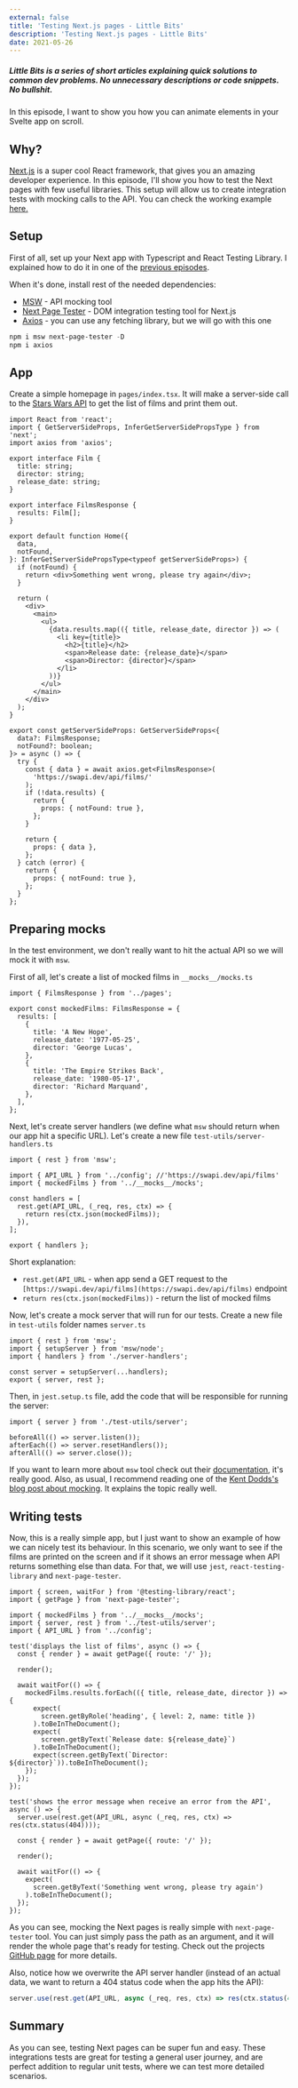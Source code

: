 ```yaml
---
external: false
title: 'Testing Next.js pages - Little Bits'
description: 'Testing Next.js pages - Little Bits'
date: 2021-05-26
---
```


##### Little Bits is a series of short articles explaining quick solutions to common dev problems. No unnecessary descriptions or code snippets. No bullshit.

In this episode, I want to show you how you can animate elements in your Svelte app on scroll.

## Why?

[Next.js](https://nextjs.org/) is a super cool React framework, that gives you an amazing developer experience. In this episode, I'll show you how to test the Next pages with few useful libraries. This setup will allow us to create integration tests with mocking calls to the API. You can check the working example [here.](https://github.com/maciekgrzybek/test-next-app)

## Setup

First of all, set up your Next app with Typescript and React Testing Library. I explained how to do it in one of the [previous episodes](https://maciekgrzybek.dev/blog/setup-next-js-with-typescript-jest-and-react-testing-library-little-bits/).

When it's done, install rest of the needed dependencies:

- [MSW](https://mswjs.io/) - API mocking tool
- [Next Page Tester](https://github.com/toomuchdesign/next-page-tester) - DOM integration testing tool for Next.js
- [Axios](https://github.com/axios/axios) - you can use any fetching library, but we will go with this one

```powershell
npm i msw next-page-tester -D
npm i axios
```

## App

Create a simple homepage in `pages/index.tsx`. It will make a server-side call to the [Stars Wars API](https://swapi.dev/) to get the list of films and print them out.

```tsx
import React from 'react';
import { GetServerSideProps, InferGetServerSidePropsType } from 'next';
import axios from 'axios';

export interface Film {
  title: string;
  director: string;
  release_date: string;
}

export interface FilmsResponse {
  results: Film[];
}

export default function Home({
  data,
  notFound,
}: InferGetServerSidePropsType<typeof getServerSideProps>) {
  if (notFound) {
    return <div>Something went wrong, please try again</div>;
  }

  return (
    <div>
      <main>
        <ul>
          {data.results.map(({ title, release_date, director }) => (
            <li key={title}>
              <h2>{title}</h2>
              <span>Release date: {release_date}</span>
              <span>Director: {director}</span>
            </li>
          ))}
        </ul>
      </main>
    </div>
  );
}

export const getServerSideProps: GetServerSideProps<{
  data?: FilmsResponse;
  notFound?: boolean;
}> = async () => {
  try {
    const { data } = await axios.get<FilmsResponse>(
      'https://swapi.dev/api/films/'
    );
    if (!data.results) {
      return {
        props: { notFound: true },
      };
    }

    return {
      props: { data },
    };
  } catch (error) {
    return {
      props: { notFound: true },
    };
  }
};
```

## Preparing mocks

In the test environment, we don't really want to hit the actual API so we will mock it with `msw`.

First of all, let's create a list of mocked films in `__mocks__/mocks.ts`

```tsx
import { FilmsResponse } from '../pages';

export const mockedFilms: FilmsResponse = {
  results: [
    {
      title: 'A New Hope',
      release_date: '1977-05-25',
      director: 'George Lucas',
    },
    {
      title: 'The Empire Strikes Back',
      release_date: '1980-05-17',
      director: 'Richard Marquand',
    },
  ],
};
```

Next, let's create server handlers (we define what `msw` should return when our app hit a specific URL). Let's create a new file `test-utils/server-handlers.ts`

```tsx
import { rest } from 'msw';

import { API_URL } from '../config'; //'https://swapi.dev/api/films'
import { mockedFilms } from '../__mocks__/mocks';

const handlers = [
  rest.get(API_URL, (_req, res, ctx) => {
    return res(ctx.json(mockedFilms));
  }),
];

export { handlers };
```

Short explanation:

- `rest.get(API_URL` - when app send a GET request to the `[https://swapi.dev/api/films](https://swapi.dev/api/films)` endpoint
- `return res(ctx.json(mockedFilms))` - return the list of mocked films

Now, let's create a mock server that will run for our tests. Create a new file in `test-utils` folder names `server.ts`

```tsx
import { rest } from 'msw';
import { setupServer } from 'msw/node';
import { handlers } from './server-handlers';

const server = setupServer(...handlers);
export { server, rest };
```

Then, in `jest.setup.ts` file, add the code that will be responsible for running the server:

```tsx
import { server } from './test-utils/server';

beforeAll(() => server.listen());
afterEach(() => server.resetHandlers());
afterAll(() => server.close());
```

If you want to learn more about `msw` tool check out their [documentation](https://mswjs.io/docs/), it's really good. Also, as usual, I recommend reading one of the [Kent Dodds's blog post about mocking](https://kentcdodds.com/blog/stop-mocking-fetch). It explains the topic really well.

## Writing tests

Now, this is a really simple app, but I just want to show an example of how we can nicely test its behaviour. In this scenario, we only want to see if the films are printed on the screen and if it shows an error message when API returns something else than data. For that, we will use `jest`, `react-testing-library` and `next-page-tester`.

```tsx
import { screen, waitFor } from '@testing-library/react';
import { getPage } from 'next-page-tester';

import { mockedFilms } from '../__mocks__/mocks';
import { server, rest } from '../test-utils/server';
import { API_URL } from '../config';

test('displays the list of films', async () => {
  const { render } = await getPage({ route: '/' });

  render();

  await waitFor(() => {
    mockedFilms.results.forEach(({ title, release_date, director }) => {
      expect(
        screen.getByRole('heading', { level: 2, name: title })
      ).toBeInTheDocument();
      expect(
        screen.getByText(`Release date: ${release_date}`)
      ).toBeInTheDocument();
      expect(screen.getByText(`Director: ${director}`)).toBeInTheDocument();
    });
  });
});

test('shows the error message when receive an error from the API', async () => {
  server.use(rest.get(API_URL, async (_req, res, ctx) => res(ctx.status(404))));

  const { render } = await getPage({ route: '/' });

  render();

  await waitFor(() => {
    expect(
      screen.getByText('Something went wrong, please try again')
    ).toBeInTheDocument();
  });
});
```

As you can see, mocking the Next pages is really simple with `next-page-tester` tool. You can just simply pass the path as an argument, and it will render the whole page that's ready for testing. Check out the projects [GitHub page](https://github.com/toomuchdesign/next-page-tester) for more details.

Also, notice how we overwrite the API server handler (instead of an actual data, we want to return a 404 status code when the app hits the API):

```jsx
server.use(rest.get(API_URL, async (_req, res, ctx) => res(ctx.status(404))));
```

## Summary

As you can see, testing Next pages can be super fun and easy. These integrations tests are great for testing a general user journey, and are perfect addition to regular unit tests, where we can test more detailed scenarios.
